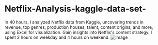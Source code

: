# Netflix-Analysis-kaggle-data-set-
In 40 hours, I analyzed Netflix data from Kaggle, uncovering trends in revenue, top genres, production houses, talent, content origins, and more, using Excel for visualization. Gain insights into Netflix's content strategy. I spent 2 hours on weekday and 4 hours on weekend.
![image](https://github.com/shwezin-coder/Netflix-Analysis-kaggle-data-set/assets/70483157/740e9bfe-87f9-4b66-b55a-51f19389ab17)
